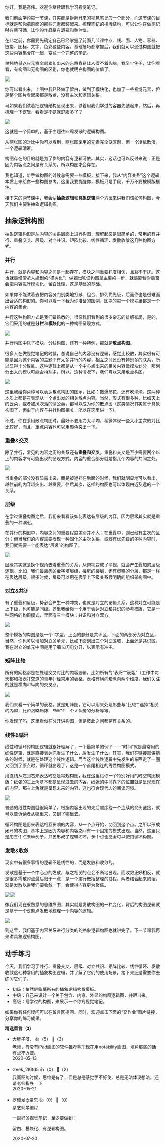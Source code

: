 你好，我是高伟。欢迎你继续跟我学习视觉笔记。

我们前面学的每一节课，其实都是拆解开来的视觉笔记的一个部分，而这节课的目标就是帮你把前面的那些元素都装起来。梳理笔记的排版结构，可以让你在做笔记时有章可循，让你的作品更有逻辑和整体性。

在此之前，你需要先确定自己已经掌握了前面几节课中点、线、面、人物、容器、链接、图标、文字、色彩这些内容。基础技巧都掌握后，我们就可以通过构图就把这些内容集合在一起，变成一个完整的笔记。

单纯地将这些元素全部累加出来的东西容易让人摸不着头脑，我举个例子，让你看看，有构图和无构图的区别，你也就明白构图的价值了。

![](https://static001.geekbang.org/resource/image/7f/8c/7fc386a641d6df98c4ba05b05abba38c.jpg?wh=1920%2A960)

你可以看出来，上图中我已经做了留白，做到了模块化，也加了一些视觉元素，但是整个图片看起来都是散点，没有主次和逻辑关系。

可如果我们试着把逻辑结构呈现出来，试着用我们学过的容器先装起来，然后，再梳理一下逻辑，看看是不是就舒服多了？

![](https://static001.geekbang.org/resource/image/8e/9d/8e91c9f080f3c7e7a74debbeb9fcef9d.jpg?wh=1920%2A1064)

这就是一个简单的，基于主题往四周发散的逻辑构图。

从两张图的对比中你可以看到，两张图采用的元素完全没区别，但一个凌乱散漫，一个逻辑清晰。

构图存在的目的就是为了你的内容有逻辑可依。其实，这话也可以反过来说：正是因为内容点之间是有关系的，所以构图才会存在。

我也知道，新手做构图的时候总需要一些模板，接下来，我从“内容关系”这个逻辑本质上来给你一些构图参考。这里我要提醒你，模板只是手段，千万不要被模版框住。

接下来的两节课中，我会从**抽象逻辑**和**具象逻辑**两个方面来讲我们该如何构图，今天我们主要讲抽象逻辑构图。

## 抽象逻辑构图

抽象逻辑构图是从内容的关系层面上进行构图，理解起来是很简单的，常用的有并行、重叠交叉、层级、对立共识、矩阵比较、线性循环、发散收敛这几种构图方式。

### 并行

并行，就是内容和内容之间是一起存在，模块之间重要程度相仿，且互不干扰。这也就是经常被人提到的“模块化”，做视觉笔记构图最主要的一步，就是要看你是否会把内容进行模块化、留白处理，这是基础的基础。

如果你不能试着去把内容分门别类地打散、组合、排列优先级，后面你也是很难画出合适的构图的。你可以看一下我为你准备的图例，图中的每一个模块里都是一个内容的集合。

并行这种构图方式是我们最熟悉的，很像我们看到的很多杂志的排版布局，是的，它们采用的就是**分栏**和**模块化**的一种构图呈现方式。

![](https://static001.geekbang.org/resource/image/01/d7/012553ad951999f00a2c6706be3240d7.jpg?wh=1920%2A1289)

并行构图中除了模块、分栏构图，还有一种特例，那就是**散点构图**。

很多人在做视觉笔记的时候，总说自己的内容没有逻辑，感觉比较散，其实很有可能是因为这个内容的主题下有太多并行的内容，相互之间还没有特别多的联系，所以显得十分散乱。这种逻辑上都是从一个中心点出来的相关内容做模块划分，那划分出来的模块可能会特别多，所以，这种情况下，我们可以采用散点构图。

![](https://static001.geekbang.org/resource/image/1b/d0/1b15731a5c23c57ad727c78e7680e5d0.jpg?wh=1920%2A1146)

这里我给你两种可以表达散点构图的图示，比如：撒爆米花，还有吹泡泡。这两种本质上都是在表现从一个点出发的相关散点内容。当然，形式有很多种，比如天上的云朵，或者被风吹落的蒲公英，都可以成为你的散点图（这类情况其实属于具象构图了，但由于内容与并行构图相关，所以在这里讲一下）。

不过，你在采用散点构图时，最好不要用力太平均，稍微体现一些大小主次的对比比较好，而且，重点内容也可以用颜色突出一下。

### 重叠&amp;交叉

除了并行，常见的内容之间的关系还有**重叠和交叉**。重叠和交叉是至少需要两个以上的内容才有可能出现的呈现方式，内容的重合部分就是指几个内容的共同之处。

![](https://static001.geekbang.org/resource/image/6e/ce/6ee879b0e6d8dcd94bdc9055657c24ce.jpg?wh=1920%2A1080)

当重叠的部分没有显露出来，而是被遮挡在后面的时候，我们就明显地可以看出，越往前的内容越突出、越重要，往后其次，这样的构图也可以体现由近及远的一个关系。

### 层级

在学过重叠构图之后，我们来看看该如何表达有层级的内容，因为层级其实就是重叠的一种演化。

在并行的构图中，内容之间的重要程度差别并不大；在重叠中，则已经有主次的区分；但当我们的内容需要表现一种固化的主次关系，或者有优先级的多种内容时，我们就需要一个能表达“层级”的构图了。

![](https://static001.geekbang.org/resource/image/6e/78/6e963cfa0a21f5d13374d1e54d270478.jpg?wh=1920%2A942)

层级其实就是换个视角去看重叠的关系，从俯视变成了平视，就会产生叠加的层级逻辑。比如，我们最熟悉的金字塔层级，楼房的楼层，还有蛋糕的分层，都是一样在表达层级。很多时候，层级可以用在表示上下级关系很明确的组织架构图中。

### 对立&amp;共识

有了重叠和层级，势必会产生一种冲突，也就是对立的逻辑关系，这种对立可能是上下级，也可能是同级。这里我给你一个用于表达对立和共识的参考模版，它是一种网格的构图模式，里面有三个模块：共识和对立双方。

![](https://static001.geekbang.org/resource/image/d6/84/d6e880d33c41b3e54f6cc593672aff84.jpg?wh=1920%2A1080)

整个模板的构图是是一个T字型，上面的部分是共识区，下面的两部分为对立区，当然，你也可以增加对立的单元，比如下面划出三个对立区域，上面还是共识区。我在对立的单元中间是用了细长闪电分开，以表示有冲突。

### 矩阵比较

所有的网格都是在处理交叉对比的内容逻辑，比如所有的“表哥”“表姐”（工作中每天都和报表打交道的青年）经常用的表格。表格有横向和纵向两个维度，我们关注的就是横向和纵向的交叉点。

![](https://static001.geekbang.org/resource/image/86/92/868c97831b34e9bc3ebec1a4a11d3992.jpg?wh=1920%2A1033)

我们来看一个简单的表格，就是矩阵图，它可以用来处理那些与“比较”“选择”相关的内容，比如战略趋势、SWOT、个人优势的分析等等。

你发现了吗，这里看似在分开讲构图，但是彼此之间都是有关系的。

### 线性&amp;循环

线性和循环的构图逻辑就很好理解了，一个最简单的例子——“时间”就是最常用的线性逻辑，就是直接表达先发生了什么，后发生了什么。其实，我们在[链接篇](https://time.geekbang.org/column/article/232599)讲箭头的时候，就是在处理这个线性逻辑。而当这个线性逻辑中先发生的东西走了一圈又回到了原点时，循环就出现了，这是一个首尾相连的线性构图模式。

用直线从左到右来表达时空是常规构图，我在这里给你一个特别好用的时空构图模版：纸张的左上角基本都是呈现过去的内容，纸张的中间靠下的位置就是呈现现在的内容，那右上角就是呈现未来的内容，这也符合现代人的阅读习惯。

![](https://static001.geekbang.org/resource/image/33/28/334576dd77eac33076b7a5b49f93ef28.jpg?wh=1920%2A1729)

普通的线性构图就很简单了，根据内容出现的先后顺序给一个连续的箭头链接，就可以告诉读者从哪里来，又到了哪里去。

循环构图是用来表达相互影响的内容，从一个点开始，又回到这个点。之所以形成闭环的构图，基本上是因为内容和内容之间有一个固定的模式出现。当然，这里只是用三个点来举例子，只要形成了逻辑闭环，多个点也完全可以使用循环构图。

### 发散&amp;收敛

现实中有很多事情的逻辑不是线性的，而是发散和收敛的。

发散是基于一个中心点的发散，与之相关的点会不断地出现。而收敛正好相反，就是很多零散的点最后归于一点，是一个进行概括整理的过程。两者结合起来的话，就是发散以后我们要收敛一下，会使得内容更为聚焦。

![](https://static001.geekbang.org/resource/image/bd/12/bd927c2f8e17e0de34466c7b32b86f12.jpg?wh=1920%2A1080)![](https://static001.geekbang.org/resource/image/a3/09/a3fb9fe47131c5079c0b5dd184bd6409.jpg?wh=1920%2A1080)

像我们现在很熟悉的思维导图，其实就是发散构图的一种变化，背后的构图逻辑就是基于一个议题点发散地梳理一个内容的逻辑。

![](https://static001.geekbang.org/resource/image/df/72/df3aa425b69605cf5634cef60c2e0a72.jpg?wh=1920%2A1080)

到这里，我们基于内容关系进行分类的的抽象逻辑构图也就讲完了。下一节课我再来讲具象逻辑构图。

## 动手练习

今天，我们学习了并行、重叠交叉、层级、对立共识、矩阵比较、线性循环、发散收敛这七种常用的抽象构图逻辑，并了解了它们的使用场景。接下来还是需要你去练习它们了。

- 初级：依然是临摹所有的抽象逻辑构图模板。
- 中级：自己来设计一个关于包含、内隐、外显的构图逻辑图，并晒出来。
- 高级：用学过的构图，来展示一个你的视觉笔记。

如果你有任何疑问可以在留言区提问。同时，欢迎点击下面的“交作业”图片链接，分享你的练习成果。
<div><strong>精选留言（3）</strong></div><ul>
<li><span>大胖子呀、</span> 👍（5） 💬（3）<div>老师，有没有iPad画图的软件推荐呢？现在用notability画图，填色那些的话有点不方便。</div>2020-05-13</li><br/><li><span>Geek_216fd5</span> 👍（0） 💬（2）<div>我画图的时候，思维是有了，但是总是感觉手不好使，总是无法体现想法。还请老师指导一下</div>2020-05-21</li><br/><li><span>罗耀龙@坐忘</span> 👍（0） 💬（0）<div>茶艺师学编程

一副好的视觉笔记，至少要做到：

留白、模块化、有逻辑构图。</div>2020-07-20</li><br/>
</ul>